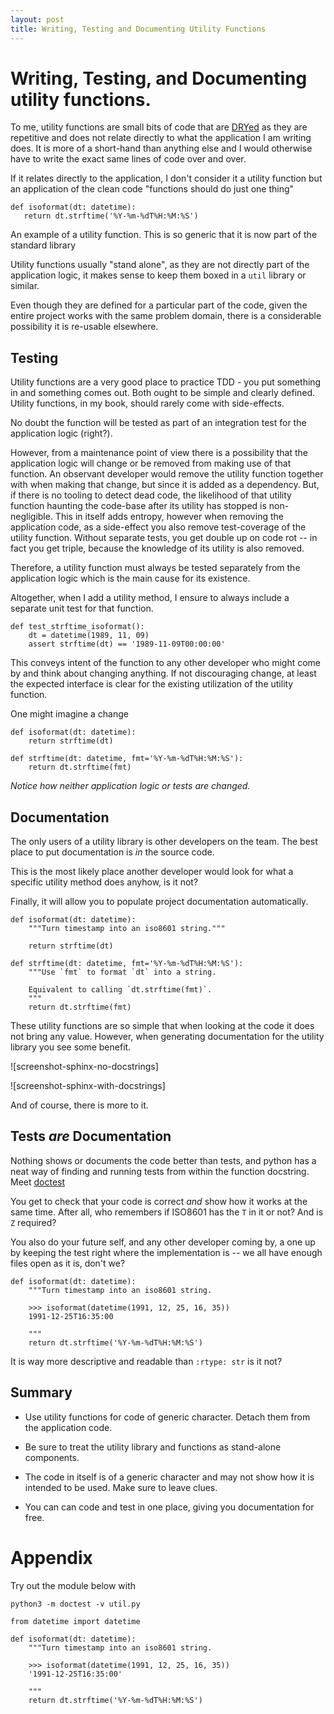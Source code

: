 ```yaml
---
layout: post
title: Writing, Testing and Documenting Utility Functions
---
```


# Writing, Testing, and Documenting utility functions.

To me, utility functions are small bits of code that are [DRYed](https://enterprisecraftsmanship.com/posts/dry-revisited/) as they
are repetitive and does not relate directly to what the application I am writing
does. It is more of a short-hand than anything else and I would otherwise have
to write the exact same lines of code over and over.

If it relates directly to the application, I don't consider it a utility
function but an application of the clean code "functions should do just
one thing"

```
def isoformat(dt: datetime):
   return dt.strftime('%Y-%m-%dT%H:%M:%S')
```
<span class="caption">An example of a utility function. This is so generic that
it is now part of the standard library</span>

Utility functions usually "stand alone", as they are not directly part of the
application logic, it makes sense to keep them boxed in a `util` library or
similar.

Even though they are defined for a particular part of the code, given the entire
project works with the same problem domain, there is a considerable possibility
it is re-usable elsewhere.


## Testing

Utility functions are a very good place to practice TDD - you put something
in and something comes out. Both ought to be simple and clearly defined.
Utility functions, in my book, should rarely come with side-effects.

No doubt the function will be tested as part of an integration test for the
application logic (right?).

However, from a maintenance point of view there is a possibility that the application
logic will change or be removed from making use of that function. An observant
developer would remove the utility function together with when making that change,
but since it is added as a dependency. But, if there is no tooling to detect dead
code, the likelihood of that utility function haunting the code-base after its
utility has stopped is non-negligible. This in itself adds entropy, however when
removing the application code, as a side-effect you also remove test-coverage of
the utility function. Without separate tests, you get double up on code rot --
in fact you get triple, because the knowledge of its utility is also removed.

Therefore, a utility function must always be tested separately from the application
logic which is the main cause for its existence.

Altogether, when I add a utility method, I ensure to always include a separate
unit test for that function.

```
def test_strftime_isoformat():
    dt = datetime(1989, 11, 09)
    assert strftime(dt) == '1989-11-09T00:00:00'
```

This conveys intent of the function to any other developer who might come by and
think about changing anything. If not discouraging change, at least the
expected interface is clear for the existing utilization of the utility function.

One might imagine a change

```
def isoformat(dt: datetime):
    return strftime(dt)

def strftime(dt: datetime, fmt='%Y-%m-%dT%H:%M:%S'):
    return dt.strftime(fmt)
```

_Notice how neither application logic or tests are changed._


## Documentation

The only users of a utility library is other developers on the team. The best place to put documentation is _in_ the source code.

This is the most likely place another developer would look for what a specific utility method does anyhow, is it not?

Finally, it will allow you to populate project documentation automatically.

```
def isoformat(dt: datetime):
    """Turn timestamp into an iso8601 string."""

    return strftime(dt)

def strftime(dt: datetime, fmt='%Y-%m-%dT%H:%M:%S'):
    """Use `fmt` to format `dt` into a string.

    Equivalent to calling `dt.strftime(fmt)`.
    """
    return dt.strftime(fmt)
```

These utility functions are so simple that when looking at the code it does not bring any value. However, when generating documentation for the utility library you see some benefit.

![screenshot-sphinx-no-docstrings]

![screenshot-sphinx-with-docstrings]

And of course, there is more to it.


## Tests _are_ Documentation

Nothing shows or documents the code better than tests, and python has a neat way of finding and running tests from within the function docstring. Meet [doctest](https://docs.python.org/3/library/doctest.html)

You get to check that your code is correct _and_ show how it works at the same time. After all, who remembers if ISO8601 has the `T` in it or not? And is `Z` required?

You also do your future self, and any other developer coming by, a one up by keeping the test right where the implementation is -- we all have enough files open as it is, don't we?

```
def isoformat(dt: datetime):
    """Turn timestamp into an iso8601 string.

    >>> isoformat(datetime(1991, 12, 25, 16, 35))
    1991-12-25T16:35:00

    """
    return dt.strftime('%Y-%m-%dT%H:%M:%S')
```

It is way more descriptive and readable than `:rtype: str` is it not?


## Summary

- Use utility functions for code of generic character. Detach them from the
  application code.

- Be sure to treat the utility library and functions as stand-alone components.

- The code in itself is of a generic character and may not show
  how it is intended to be used. Make sure to leave clues.

- You can can code and test in one place, giving you documentation for free.


# Appendix

Try out the module below with

`python3 -m doctest -v util.py`

```
from datetime import datetime

def isoformat(dt: datetime):
    """Turn timestamp into an iso8601 string.

    >>> isoformat(datetime(1991, 12, 25, 16, 35))
    '1991-12-25T16:35:00'

    """
    return dt.strftime('%Y-%m-%dT%H:%M:%S')
```
